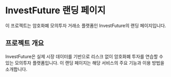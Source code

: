 # InvestFuture 랜딩 페이지

이 프로젝트는 암호화폐 모의투자 거래소 플랫폼인 InvestFuture의 랜딩 페이지입니다.

## 프로젝트 개요

InvestFuture은 실제 시장 데이터를 기반으로 리스크 없이 암호화폐 투자를 연습할 수 있는 모의투자 플랫폼입니다. 이 랜딩 페이지는 해당 서비스의 주요 기능과 이용 방법을 소개합니다.
